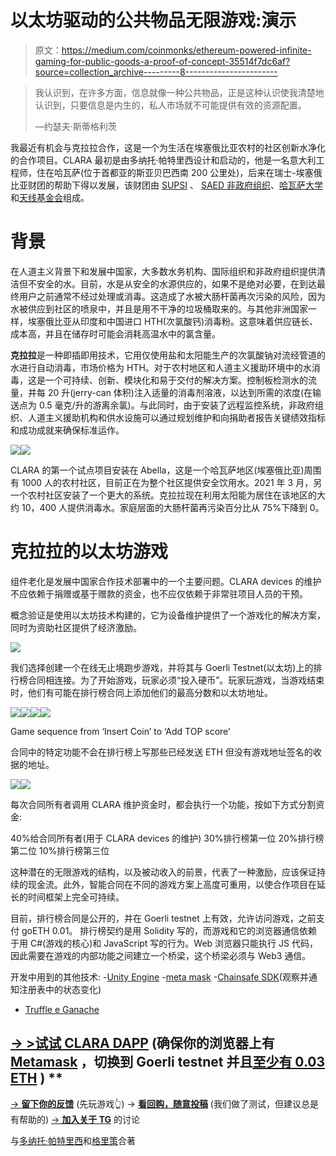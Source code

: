 # 以太坊驱动的公共物品无限游戏:演示

> 原文：<https://medium.com/coinmonks/ethereum-powered-infinite-gaming-for-public-goods-a-proof-of-concept-35514f7dc6af?source=collection_archive---------8----------------------->

> 我认识到，在许多方面，信息就像一种公共物品，正是这种认识使我清楚地认识到，只要信息是内生的，私人市场就不可能提供有效的资源配置。
> 
> —约瑟夫·斯蒂格利茨

我最近有机会与克拉拉合作，这是一个为生活在埃塞俄比亚农村的社区创新水净化的合作项目。CLARA 最初是由多纳托·帕特里西设计和启动的，他是一名意大利工程师，住在哈瓦萨(位于首都亚的斯亚贝巴西南 200 公里处)，后来在瑞士-埃塞俄比亚财团的帮助下得以发展，该财团由 [SUPSI](https://www.supsi.ch/home.html) 、 [SAED 非政府组织](http://saedetiopia.org/)、[哈瓦萨大学](https://hu.edu.et/)和[天线基金会](https://www.antenna.ch/en/)组成。

# 背景

在人道主义背景下和发展中国家，大多数水务机构、国际组织和非政府组织提供清洁但不安全的水。目前，水是从安全的水源供应的，如果不是绝对必要，在到达最终用户之前通常不经过处理或消毒。这造成了水被大肠杆菌再次污染的风险，因为水被供应到社区的喷泉中，并且是用不干净的垃圾桶取来的。与其他非洲国家一样，埃塞俄比亚从印度和中国进口 HTH(次氯酸钙)消毒粉。这意味着供应链长、成本高，并且在储存时可能会消耗高温水中的氯含量。

**克拉拉**是一种即插即用技术，它用仅使用盐和太阳能生产的次氯酸钠对流经管道的水进行自动消毒，市场价格为 HTH。对于农村地区和人道主义援助环境中的水消毒，这是一个可持续、创新、模块化和易于交付的解决方案。控制板检测水的流量，并每 20 升(jerry-can 体积)注入适量的消毒剂溶液，以达到所需的浓度(在输送点为 0.5 毫克/升的游离余氯)。与此同时，由于安装了远程监控系统，非政府组织、人道主义援助机构和供水设施可以通过规划维护和向捐助者报告关键绩效指标和成功成就来确保标准运作。

![](img/cf11db992c13e33f7c2221fbb4356cc1.png)![](img/80df15ec606cff2165ecfa2c19cf536f.png)

CLARA 的第一个试点项目安装在 Abella，这是一个哈瓦萨地区(埃塞俄比亚)周围有 1000 人的农村社区，目前正在为整个社区提供安全饮用水。2021 年 3 月，另一个农村社区安装了一个更大的系统。克拉拉现在利用太阳能为居住在该地区的大约 10，400 人提供消毒水。家庭层面的大肠杆菌再污染百分比从 75%下降到 0。

# 克拉拉的以太坊游戏

组件老化是发展中国家合作技术部署中的一个主要问题。CLARA devices 的维护不应依赖于捐赠或基于赠款的资金，也不应仅依赖于非常驻项目人员的干预。

概念验证是使用以太坊技术构建的，它为设备维护提供了一个游戏化的解决方案，同时为资助社区提供了经济激励。

![](img/12e56ce2377dde437cb3896631b2cba2.png)

我们选择创建一个在线无止境跑步游戏，并将其与 Goerli Testnet(以太坊)上的排行榜合同相连接。为了开始游戏，玩家必须“投入硬币”。玩家玩游戏，当游戏结束时，他们有可能在排行榜合同上添加他们的最高分数和以太坊地址。

![](img/c1a411ee5730ea969855f71d6d418c3b.png)![](img/a005c6fe1dbe2ace1e8ed065cdc1cf61.png)![](img/55bb77826d3ae879ccd6ed6a82a9d9fe.png)![](img/dce654147cd831d9f4bd46a685609200.png)

Game sequence from ‘Insert Coin’ to ‘Add TOP score’

合同中的特定功能不会在排行榜上写那些已经发送 ETH 但没有游戏地址签名的收据的地址。

![](img/bbe9f97c3fed2738b1a0b5cff4c37df0.png)![](img/556d13e3186a937e8a8c008057a6addd.png)

每次合同所有者调用 CLARA 维护资金时，都会执行一个功能，按如下方式分割资金:

40%给合同所有者(用于 CLARA devices 的维护)
30%排行榜第一位
20%排行榜第二位
10%排行榜第三位

这种潜在的无限游戏的结构，以及被动收入的前景，代表了一种激励，应该保证持续的现金流。此外，智能合同在不同的游戏方案上高度可重用，以使合作项目在延长的时间框架上完全可持续。

目前，排行榜合同是公开的，并在 Goerli testnet 上有效，允许访问游戏，之前支付 goETH 0.01。
排行榜契约是用 Solidity 写的，而游戏和它的浏览器通信依赖于用 C#(游戏的核心)和 JavaScript 写的行为。Web 浏览器只能执行 JS 代码，因此需要在游戏的内部功能之间建立一个桥梁，这个桥梁必须与 Web3 通信。

开发中用到的其他技术:
-[Unity Engine](https://unity.com/)
-[meta mask](https://metamask.io/)
-[Chainsafe SDK](https://github.com/ChainSafe/web3.unity)(观察并通知注册表中的状态变化)
- [Truffle e Ganache](https://www.trufflesuite.com/)

## [**→ >试试 CLARA DAPP**](https://app.clara-mvp.it/) (确保你的浏览器上有 [Metamask](https://metamask.io/) ，切换到 Goerli testnet 并且[至少有 0.03 ETH](https://faucet.geekbyte.com/) ) **

[→ **留下你的反馈**](https://docs.google.com/forms/d/e/1FAIpQLSeWuKD7lQIFfRR0_WUrVRciLPWiHtG41L3_B9KdRvGCV72Wug/viewform) (先玩游戏👆)
→ [**看回购，随意投稿**](https://github.com/gorlitzer/leaderboard-sc-truffle)
(我们做了测试，但建议总是有帮助的)
[→ **加入关于 TG**](https://t.me/joinchat/vRIZzd6jvj83Mzky) 的讨论

与[多纳托·帕特里西](https://github.com/DodoPat)和[格里策](https://github.com/gorlitzer)合著